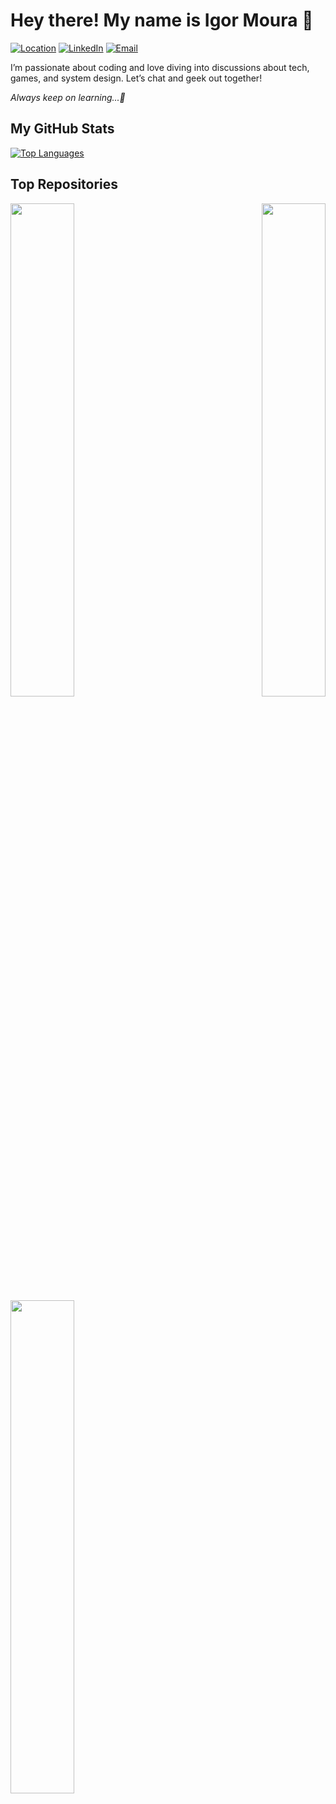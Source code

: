 # Hey there! My name is Igor Moura 👋

[![Location](https://img.shields.io/badge/Location-S%C3%A3o_Paulo%2C_Brasil-003366?style=flat-square)](https://www.google.com/maps?q=São+Bernardo+do+Campo,+SP)  [![LinkedIn](https://img.shields.io/badge/LinkedIn-0A66C2?style=flat-square&logo=linkedin&logoColor=white)](https://www.linkedin.com/in/igor-batista-de-moura/)  [![Email](https://img.shields.io/badge/Email-D14836?style=flat-square&logo=gmail&logoColor=white)](mailto:igor.moura254@hotmail.com)


I’m passionate about coding and love diving into discussions about tech, games, and system design. Let’s chat and geek out together!

 *Always keep on learning...🚀*



## My GitHub Stats

<a href="https://github.com/IgorMoura25" align="left"><img src="https://github-readme-stats.vercel.app/api/top-langs/?username=IgorMoura25&langs_count=10&title_color=0891b2&text_color=ffffff&icon_color=0891b2&bg_color=1c1917&hide_border=true&locale=en&custom_title=Top%20%Languages" alt="Top Languages" /></a>

## Top Repositories

<div width="100%" align="center"><a href="https://github.com/IgorMoura25/azure-technews" align="left"><img align="left" width="45%" src="https://github-readme-stats.vercel.app/api/pin/?username=IgorMoura25&repo=azure-technews&title_color=0891b2&text_color=ffffff&icon_color=0891b2&bg_color=1c1917&hide_border=true&locale=en" /></a><a href="https://github.com/IgorMoura25/azure-techbox" align="right"><img align="right" width="45%" src="https://github-readme-stats.vercel.app/api/pin/?username=IgorMoura25&repo=azure-techbox&title_color=0891b2&text_color=ffffff&icon_color=0891b2&bg_color=1c1917&hide_border=true&locale=en" /></a></div><br /><br /><br /><br /><br /><br /><br />

<br />

<div width="100%" align="center"><a href="https://github.com/IgorMoura25/CodingChallenges" align="left"><img align="left" width="45%" src="https://github-readme-stats.vercel.app/api/pin/?username=IgorMoura25&repo=CodingChallenges&title_color=0891b2&text_color=ffffff&icon_color=0891b2&bg_color=1c1917&hide_border=true&locale=en" /></a></div>
